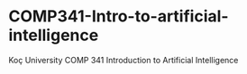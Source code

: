 # COMP341-Intro-to-artificial-intelligence
Koç University COMP 341 Introduction to Artificial Intelligence 
